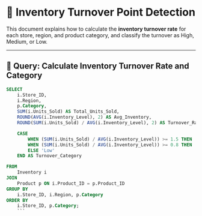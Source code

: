 # 🔄 Inventory Turnover Point Detection

This document explains how to calculate the **inventory turnover rate** for each store, region, and product category, and classify the turnover as High, Medium, or Low.

---

## 📝 Query: Calculate Inventory Turnover Rate and Category

```sql
SELECT 
    i.Store_ID,
    i.Region,
    p.Category,
    SUM(i.Units_Sold) AS Total_Units_Sold,
    ROUND(AVG(i.Inventory_Level), 2) AS Avg_Inventory,
    ROUND(SUM(i.Units_Sold) / AVG(i.Inventory_Level), 2) AS Turnover_Rate,

    CASE
        WHEN (SUM(i.Units_Sold) / AVG(i.Inventory_Level)) >= 1.5 THEN 'High'
        WHEN (SUM(i.Units_Sold) / AVG(i.Inventory_Level)) >= 0.8 THEN 'Medium'
        ELSE 'Low'
    END AS Turnover_Category

FROM 
    Inventory i
JOIN 
    Product p ON i.Product_ID = p.Product_ID
GROUP BY 
    i.Store_ID, i.Region, p.Category
ORDER BY 
    i.Store_ID, p.Category;
    ```